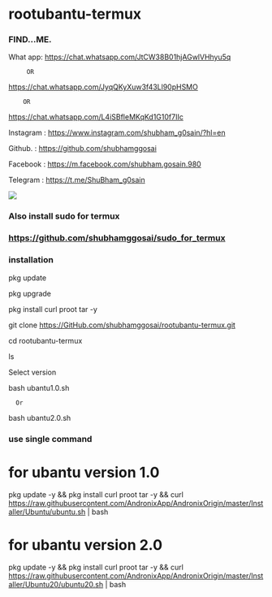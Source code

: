 # rootubantu-termux

### FIND...ME.


What app:
https://chat.whatsapp.com/JtCW38B01hjAGwlVHhyu5q

         OR

https://chat.whatsapp.com/JyqQKyXuw3f43Ll90pHSMO

        OR

https://chat.whatsapp.com/L4iSBfleMKqKd1G10f7IIc


Instagram : https://www.instagram.com/shubham_g0sain/?hl=en

Github.   : https://github.com/shubhamggosai

Facebook  : https://m.facebook.com/shubham.gosain.980

Telegram :
https://t.me/ShuBham_g0sain
 
![ ](https://github.com/shubhamggosai/rootubantu-termux/blob/master/IMG_20200916_180231.jpg)

### Also install sudo for termux

### https://github.com/shubhamggosai/sudo_for_termux


### installation
 pkg update

 pkg upgrade

 pkg install curl proot tar -y

 git clone https://GitHub.com/shubhamggosai/rootubantu-termux.git
 
 cd rootubantu-termux
 
 ls

 Select version

 bash ubantu1.0.sh 

      Or 

 bash ubantu2.0.sh
 
### use single command
 # for ubantu version 1.0

 pkg update -y && pkg install curl proot tar -y && curl https://raw.githubusercontent.com/AndronixApp/AndronixOrigin/master/Installer/Ubuntu/ubuntu.sh | bash
 
 # for ubantu version 2.0
 
 pkg update -y && pkg install curl proot tar -y && curl https://raw.githubusercontent.com/AndronixApp/AndronixOrigin/master/Installer/Ubuntu20/ubuntu20.sh | bash




